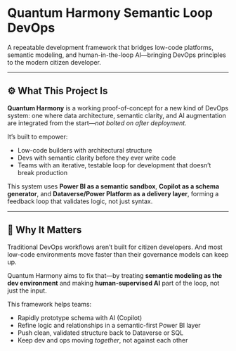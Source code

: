 # Quantum Harmony Semantic Loop DevOps

A repeatable development framework that bridges low-code platforms, semantic modeling, and human-in-the-loop AI—bringing DevOps principles to the modern citizen developer.

---

## ⚙️ What This Project Is

**Quantum Harmony** is a working proof-of-concept for a new kind of DevOps system:
one where data architecture, semantic clarity, and AI augmentation are integrated from the start—*not bolted on after deployment.*

It’s built to empower:
- Low-code builders with architectural structure
- Devs with semantic clarity before they ever write code
- Teams with an iterative, testable loop for development that doesn’t break production

This system uses **Power BI as a semantic sandbox**, **Copilot as a schema generator**, and **Dataverse/Power Platform as a delivery layer**, forming a feedback loop that validates logic, not just syntax.

---

## 🚀 Why It Matters

Traditional DevOps workflows aren’t built for citizen developers.
And most low-code environments move faster than their governance models can keep up.

Quantum Harmony aims to fix that—by treating **semantic modeling as the dev environment** and making **human-supervised AI** part of the loop, not just the input.

This framework helps teams:
- Rapidly prototype schema with AI (Copilot)
- Refine logic and relationships in a semantic-first Power BI layer
- Push clean, validated structure back to Dataverse or SQL
- Keep dev and ops moving *together*, not against each other
